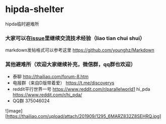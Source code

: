 # hipda-shelter
hipda临时避难所

### 大家可以在[issue](https://github.com/fqxufo/hipda-shelter/issues)里继续交流技术经验（liao tian chui shui）

markdown发帖格式可以参考这里 https://github.com/younghz/Markdown


### 其他避难所（欢迎大家继续补充，微信群，qq群也欢迎）
- 泰聊 http://thailiao.com/forum-8.htm
- 电报群（来自D版带着爱） https://t.me/discoverys
- reddit平行世界一号 https://www.reddit.com/r/parallelworld1 hi_pda https://www.reddit.com/r/hi_pda/
- QQ群 375046024


![image][https://thailiao.com/upload/attach/201909/1295_6MARZ832Z8SEHRQ.jpg]
